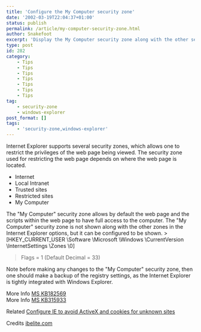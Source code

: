 ```yaml
---
title: 'Configure the My Computer security zone'
date: '2002-03-19T22:04:37+01:00'
status: publish
permalink: /article/my-computer-security-zone.html
author: Snakefoot
excerpt: 'Display the My Computer security zone along with the other security zones for configuration.'
type: post
id: 282
category:
    - Tips
    - Tips
    - Tips
    - Tips
    - Tips
    - Tips
    - Tips
tag:
    - security-zone
    - windows-explorer
post_format: []
tags:
    - 'security-zone,windows-explorer'
---
```

Internet Explorer supports several security zones, which allows one to restrict the privileges of the web page being viewed. The security zone used for restricting the web page depends on where the web page is located.

- Internet
- Local Intranet
- Trusted sites
- Restricted sites
- My Computer
 
 The "My Computer" security zone allows by default the web page and the scripts within the web page to have full access to the computer. The "My Computer" security zone is not shown along with the other zones in the Internet Explorer options, but it can be configured to be shown. > \[HKEY\_CURRENT\_USER \\Software \\Microsoft \\Windows \\CurrentVersion \\InternetSettings \\Zones \\0\]  
>  Flags = 1 (Default Decimal = 33)

 Note before making any changes to the "My Computer" security zone, then one should make a backup of the registry settings, as the Internet Explorer is tightly integrated with Windows Explorer.  
  
 More Info [MS KB182569](http://support.microsoft.com/kb/182569 "Description of Internet Explorer Security Zones Registry Entries [Q182569]")  
 More Info [MS KB315933](http://support.microsoft.com/kb/315933 "How to Enable the My Computer Security Zone in Internet Options [Q315933]")  
  
 Related [Configure IE to avoid ActiveX and cookies for unknown sites](/article/ie-restrict-untrusted.html)  
  
 Credits [ibelite.com](http://www.ibelite.com/)  